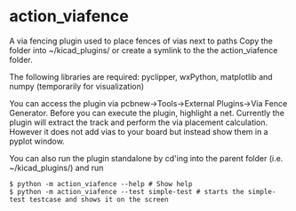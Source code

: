 # action_viafence
A via fencing plugin used to place fences of vias next to paths
Copy the folder into ~/kicad_plugins/ or create a symlink to the the action_viafence folder.

The following libraries are required: pyclipper, wxPython, matplotlib and numpy (temporarily for visualization)

You can access the plugin via pcbnew->Tools->External Plugins->Via Fence Generator. 
Before you can execute the plugin, highlight a net.
Currently the plugin will extract the track and perform the via placement calculation. 
However it does not add vias to your board but instead show them in a pyplot window.

You can also run the plugin standalone by cd'ing into the parent folder (i.e. ~/kicad_plugins/) and run

    $ python -m action_viafence --help # Show help 
    $ python -m action_viafence --test simple-test # starts the simple-test testcase and shows it on the screen
